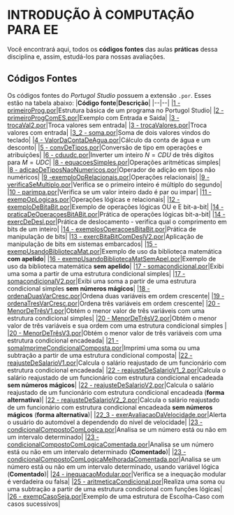 ﻿# INTRODUÇÃO À COMPUTAÇÃO PARA EE

Você encontrará aqui, todos os **códigos fontes** das aulas **práticas** dessa disciplina e, assim, estudá-los para nossas avaliações.


## Códigos Fontes
Os códigos fontes do *Portugol Studio* possuem a extensão `.por`. Esses estão na tabela abaixo:
|**Código fonte**|**Descrição**|
|--|--|
|[1 - primeiroProg.por](https://github.com/StelmoNetto/IPEE/blob/main/1%C2%BA%20assunto/1%20-%20primeiroProg.por "1 - primeiroProg.por")|Estrutura básica de um programa no Portugol Studio|
|[2 - primeiroProgComES.por](https://github.com/StelmoNetto/IPEE/blob/main/1%C2%BA%20assunto/2%20-%20primeiroProgComES.por "2 - primeiroProgComES.por")|Exemplo com Entrada e Saída|
|[3 - trocaVal2.por](https://github.com/StelmoNetto/IPEE/blob/main/1%C2%BA%20assunto/3%20-%20trocaVal2.por "3 - trocaVal2.por")|Troca valores sem entrada|
|[3 - trocaValores.por](https://github.com/StelmoNetto/IPEE/blob/main/1%C2%BA%20assunto/3%20-%20trocaValores.por "3 - trocaValores.por")|Troca valores com entrada|
|[3_2 - soma.por](https://github.com/StelmoNetto/IPEE/blob/main/1%C2%BA%20assunto/3_2%20-%20soma.por "3_2 - soma.por")|Soma de dois valores vindos do teclado|
|[4 - ValorDaContaDeAgua.por](https://github.com/StelmoNetto/IPEE/blob/main/1%C2%BA%20assunto/4%20-%20ValorDaContaDeAgua.por "4 - ValorDaContaDeAgua.por")|Cálculo da conta de água e um desconto|
|[5 - convDeTipos.por](https://github.com/StelmoNetto/IPEE/blob/main/1%C2%BA%20assunto/5%20-%20convDeTipos.por "5 - convDeTipos.por")|Conversão de tipo em operações e atribuições|
|[6 - cduudc.por](https://github.com/StelmoNetto/IPEE/blob/main/1%C2%BA%20assunto/6%20-%20cduudc.por "6 - cduudc.por")|Inverter um inteiro $N=CDU$ de três dígitos para $M=UDC$|
|[8 - equacoesSimples.por](https://github.com/StelmoNetto/IPEE/blob/main/1%C2%BA%20assunto/8%20-%20equacoesSimples.por "8 - equacoesSimples.por")|Operações aritméticas simples|
|[8 - adicaoDeTiposNaoNumericos.por](https://github.com/StelmoNetto/IPEE/blob/main/1%C2%BA%20assunto/8%20-%20adicaoDeTiposNaoNumericos.por "8 - adicaoDeTiposNaoNumericos.por")|Operador de adição em tipos não numéricos|
|[9 -exemploOpRelacionais.por](https://github.com/StelmoNetto/IPEE/blob/main/1%C2%BA%20assunto/9%20-exemploOpRelacionais.por "9 -exemploOpRelacionais.por")|Operações relacionais|
|[9 - verificaSeMultiplo.por](https://github.com/StelmoNetto/IPEE/blob/main/1%C2%BA%20assunto/9%20-%20verificaSeMultiplo.por "9 - verificaSeMultiplo.por")|Verifica se o primeiro inteiro é múltiplo do segundo|
|[10 - parimpa.por](https://github.com/StelmoNetto/IPEE/blob/main/1%C2%BA%20assunto/10%20-%20parimpa.por "10 - parimpa.por")|Verifica se um valor inteiro dado é par ou impar|
|[11 - exempOpLogicas.por](https://github.com/StelmoNetto/IPEE/blob/main/1%C2%BA%20assunto/11%20-%20exempOpLogicas.por "11 - exempOpLogicas.por")|Operações lógicas e relacionais|
|[12 - exemploDeBitaBit.por](https://github.com/StelmoNetto/IPEE/blob/main/1%C2%BA%20assunto/12%20-%20exemploDeBitaBit.por "12 - exemploDeBitaBit.por")|Exemplo de operações lógicas OU e E bit-a-bit|
|[14 - praticaDeOperacoesBitABit.por](https://github.com/StelmoNetto/IPEE/blob/main/1%C2%BA%20assunto/14%20-%20praticaDeOperacoesBitABit.por "14 - praticaDeOperacoesBitABit.por")|Prática de operações lógicas bit-a-bit|
|[14 - exercDeDesl.por](https://github.com/StelmoNetto/IPEE/blob/main/1%C2%BA%20assunto/14%20-%20exercDeDesl.por "14 - exercDeDesl.por")|Prática de deslocamento - verifica qual o comprimento em bits de um inteiro|
|[14 - exemplosOperacoesBitaBit.por](https://github.com/StelmoNetto/IPEE/blob/main/1%C2%BA%20assunto/14%20-%20exemplosOperacoesBitaBit.por "14 - exemplosOperacoesBitaBit.por")|Prática de manipulação de bits|
|[13 - exercBitaBitComDeslV2.por](https://github.com/StelmoNetto/IPEE/blob/main/1%C2%BA%20assunto/13%20-%20exercBitaBitComDeslV2.por "13 - exercBitaBitComDeslV2.por")|Aplicação de manipulação de bits em sistemas embarcados|
|[15 - exempUsandoBibliotecaMat.por](https://github.com/StelmoNetto/IPEE/blob/main/1%C2%BA%20assunto/15%20-%20exempUsandoBibliotecaMat.por "15 - exempUsandoBibliotecaMat.por")|Exemplo de uso da biblioteca matemática **com apelido**|
|[16 - exempUsandoBibliotecaMatSemApel.por](https://github.com/StelmoNetto/IPEE/blob/main/1%C2%BA%20assunto/16%20-%20exempUsandoBibliotecaMatSemApel.por "16 - exempUsandoBibliotecaMatSemApel.por")|Exemplo de uso da biblioteca matemática **sem apelido**|
|[17 - somacondicional.por](https://github.com/StelmoNetto/IPEE/blob/main/1%C2%BA%20assunto/17%20-%20somacondicional.por "17 - somacondicional.por")|Exibi uma soma a partir de uma estrutura condicional simples|
|[17 - somacondicionalV2.por](https://github.com/StelmoNetto/IPEE/blob/main/1%C2%BA%20assunto/17%20-%20somacondicionalV2.por "17 - somacondicionalV2.por")|Exibi uma soma a partir de uma estrutura condicional simples **sem números mágicos**|
|[18 - ordenaDuasVarCresc.por](https://github.com/StelmoNetto/IPEE/blob/main/1%C2%BA%20assunto/18%20-%20ordenaDuasVarCresc.por "18 - ordenaDuasVarCresc.por")|Ordena duas variáveis em ordem crescente|
|[19 - ordenaTresVarCresc.por](https://github.com/StelmoNetto/IPEE/blob/main/1%C2%BA%20assunto/19%20-%20ordenaTresVarCresc.por "19 - ordenaTresVarCresc.por")|Ordena três variáveis em ordem crescente|
|[20 - MenorDeTrêsV1.por](https://github.com/StelmoNetto/IPEE/blob/main/1%C2%BA%20assunto/20%20-%20MenorDeTr%C3%AAsV1.por "20 - MenorDeTrêsV1.por")|Obtém o menor valor  de três variáveis com uma estrutura condicional simples|
|[20 - MenorDeTrêsV2.por](https://github.com/StelmoNetto/IPEE/blob/main/1%C2%BA%20assunto/20%20-%20MenorDeTr%C3%AAsV2.por "20 - MenorDeTrêsV2.por")|Obtém o menor valor de três variáveis e sua ordem com uma estrutura condicional simples |
|[20 - MenorDeTrêsV3.por](https://github.com/StelmoNetto/IPEE/blob/main/1%C2%BA%20assunto/20%20-%20MenorDeTr%C3%AAsV3.por "20 - MenorDeTrêsV3.por")|Obtém o menor valor  de três variáveis com uma estrutura condicional encadeada|
|[21 - somaImprimeCondicionalComposta.por](https://github.com/StelmoNetto/IPEE/blob/main/1%C2%BA%20assunto/21%20-%20somaImprimeCondicionalComposta.por "21 - somaImprimeCondicionalComposta.por")|Imprimi uma soma ou uma subtração a partir de uma estrutura condicional composta|
|[22 - reajusteDeSalarioV1.por](https://github.com/StelmoNetto/IPEE/blob/main/1%C2%BA%20assunto/22%20-%20reajusteDeSalarioV1.por "22 - reajusteDeSalarioV1.por")|Calcula o salário reajustado de um funcionário com estrutura condicional encadeada|
|[22 - reajusteDeSalarioV1_2.por](https://github.com/StelmoNetto/IPEE/blob/main/1%C2%BA%20assunto/22%20-%20reajusteDeSalarioV1_2.por "22 - reajusteDeSalarioV1_2.por")|Calcula o salário reajustado de um funcionário com estrutura condicional encadeada **sem números mágicos**|
|[22 - reajusteDeSalarioV2.por](https://github.com/StelmoNetto/IPEE/blob/main/1%C2%BA%20assunto/22%20-%20reajusteDeSalarioV2.por "22 - reajusteDeSalarioV2.por")|Calcula o salário reajustado de um funcionário com estrutura condicional encadeada (**forma alternativa**)|
|[22 - reajusteDeSalarioV2_2.por](https://github.com/StelmoNetto/IPEE/blob/main/1%C2%BA%20assunto/22%20-%20reajusteDeSalarioV2_2.por "22 - reajusteDeSalarioV2_2.por")|Calcula o salário reajustado de um funcionário com estrutura condicional encadeada **sem números mágicos** (**forma alternativa**)|
|[22_3 - exerAvaliacaoDaVelocidade.por](https://github.com/StelmoNetto/IPEE/blob/main/1%C2%BA%20assunto/22_3%20-%20exerAvaliacaoDaVelocidade.por "22_3 - exerAvaliacaoDaVelocidade.por")|Alerta o usuário do automóvel a dependendo do nível de velocidade|
|[23 - condicionalCompostoComLogica.por](https://github.com/StelmoNetto/IPEE/blob/main/1%C2%BA%20assunto/23%20-%20condicionalCompostoComLogica.por "23 - condicionalCompostoComLogica.por")|Analisa se um número está ou não em um intervalo determinado|
|[23 - condicionalCompostoComLogicaComentada.por](https://github.com/StelmoNetto/IPEE/blob/main/1%C2%BA%20assunto/23%20-%20condicionalCompostoComLogicaComentada.por "23 - condicionalCompostoComLogicaComentada.por")|Analisa se um número está ou não em um intervalo determinado (**Comentado**)|
|[23 - condicionalCompostoComLogicaMelhoradaComentada.por](https://github.com/StelmoNetto/IPEE/blob/main/1%C2%BA%20assunto/23%20-%20condicionalCompostoComLogicaMelhoradaComentada.por "23 - condicionalCompostoComLogicaMelhoradaComentada.por")|Analisa se um número está ou não em um intervalo determinado, usando variável lógica (**Comentado**)|
|[24 - inequacaoModular.por](https://github.com/StelmoNetto/IPEE/blob/main/1%C2%BA%20assunto/24%20-%20inequacaoModular.por "24 - inequacaoModular.por")|Verifica se a inequação modular é verdadeira ou falsa|
|[25 - aritmeticaCondicional.por](https://github.com/StelmoNetto/IPEE/blob/main/1%C2%BA%20assunto/25%20-%20aritmeticaCondicional.por "25 - aritmeticaCondicional.por")|Realiza uma soma ou uma subtração a partir de uma estrutura condicional com funções lógicas|
|[26 - exempCasoSeja.por](https://github.com/StelmoNetto/IPEE/blob/main/1%C2%BA%20assunto/26%20-%20exempCasoSeja.por "26 - exempCasoSeja.por")|Exemplo de uma estrutura de Escolha-Caso com casos sucessivos|
